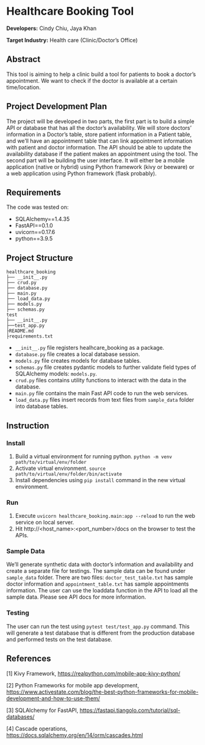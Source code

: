# Healthcare Booking Tool

**Developers:** Cindy Chiu, Jaya Khan 

**Target Industry:** Health care (Clinic/Doctor’s Office)

## Abstract
This tool is aiming to help a clinic build a tool for patients to book a doctor’s appointment. We want to check if the doctor is available at a certain time/location. 

## Project Development Plan 
The project will be developed in two parts, the first part is to build a simple API or database that has all the doctor’s availability. We will store doctors’ information in a Doctor’s table, store patient information in a Patient table, and we’ll have an appointment table that can link appointment information with patient and doctor information. The API should be able to update the availability database if the patient makes an appointment using the tool. The second part will be building the user interface. It will either be a mobile application (native or hybrid) using Python framework (kivy or beeware) or a web application using Python framework (flask probably). 

## Requirements
The code was tested on:
- SQLAlchemy==1.4.35
- FastAPI==0.1.0
- uvicorn==0.17.6
- python==3.9.5

## Project Structure
                                                                               
    healthcare_booking
    ├── __init__.py
    ├── crud.py                    
    ├── database.py             
    ├── main.py 
    ├── load_data.py           
    ├── models.py             
    ├── schemas.py    
    test
    ├── __init__.py
    ├──test_app.py 
    ├README.md 
    ├requirements.txt 
 

* `__init__.py` file registers healhcare_booking as a package.
* `database.py` file creates a local database session.
* `models.py` file creates models for database tables.
* `schemas.py` file creates pydantic models to further validate field types of SQLAlchemy models: `models.py`.
* `crud.py` files contains utility functions to interact with the data in the database.
* `main.py` file contains the main Fast API code to run the web services.
* `load_data.py` files insert records from text files from `sample_data` folder into database tables.

## Instruction

### Install

1. Build a virtual environment for running python. `python -m venv path/to/virtual/env/folder`
2. Activate virtual environment. `source path/to/virtual/env/folder/bin/activate`
3. Install dependencies using `pip install` command in the new virtual environment.

### Run

1. Execute `uvicorn healthcare_booking.main:app --reload` to run the web service on local server.
2. Hit http://<host_name>:<port_number>/docs on the browser to test the APIs.


### Sample Data
We’ll generate synthetic data with doctor’s information and availability and create a separate file for testings. The sample data can be found under `sample_data` folder. There are two files: `doctor_test_table.txt` has sample doctor information and `appointment_table.txt` has sample appointments information. The user can use the loaddata function in the API to load all the sample data. Please see API docs for more information. 

### Testing
The user can run the test using `pytest test/test_app.py` command. This will generate a test database that is different from the production database and performed tests on the test database. 

## References

[1] Kivy Framework, https://realpython.com/mobile-app-kivy-python/  

[2] Python Frameworks for mobile app development, https://www.activestate.com/blog/the-best-python-frameworks-for-mobile-development-and-how-to-use-them/

[3] SQLAlchemy for FastAPI, https://fastapi.tiangolo.com/tutorial/sql-databases/

[4] Cascade operations, https://docs.sqlalchemy.org/en/14/orm/cascades.html
